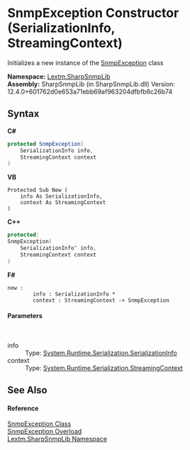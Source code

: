 # SnmpException Constructor (SerializationInfo, StreamingContext)
 

Initializes a new instance of the <a href="T_Lextm_SharpSnmpLib_SnmpException">SnmpException</a> class

**Namespace:**&nbsp;<a href="N_Lextm_SharpSnmpLib">Lextm.SharpSnmpLib</a><br />**Assembly:**&nbsp;SharpSnmpLib (in SharpSnmpLib.dll) Version: 12.4.0+601762d0e653a71ebb69af963204dfbfb6c26b74

## Syntax

**C#**<br />
``` C#
protected SnmpException(
	SerializationInfo info,
	StreamingContext context
)
```

**VB**<br />
``` VB
Protected Sub New ( 
	info As SerializationInfo,
	context As StreamingContext
)
```

**C++**<br />
``` C++
protected:
SnmpException(
	SerializationInfo^ info, 
	StreamingContext context
)
```

**F#**<br />
``` F#
new : 
        info : SerializationInfo * 
        context : StreamingContext -> SnmpException
```


#### Parameters
&nbsp;<dl><dt>info</dt><dd>Type: <a href="https://docs.microsoft.com/dotnet/api/system.runtime.serialization.serializationinfo" target="_blank" rel="noopener noreferrer">System.Runtime.Serialization.SerializationInfo</a><br /></dd><dt>context</dt><dd>Type: <a href="https://docs.microsoft.com/dotnet/api/system.runtime.serialization.streamingcontext" target="_blank" rel="noopener noreferrer">System.Runtime.Serialization.StreamingContext</a><br /></dd></dl>

## See Also


#### Reference
<a href="T_Lextm_SharpSnmpLib_SnmpException">SnmpException Class</a><br /><a href="Overload_Lextm_SharpSnmpLib_SnmpException__ctor">SnmpException Overload</a><br /><a href="N_Lextm_SharpSnmpLib">Lextm.SharpSnmpLib Namespace</a><br />